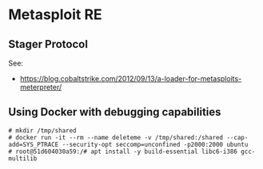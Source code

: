 # Metasploit RE

## Stager Protocol

See:
 * https://blog.cobaltstrike.com/2012/09/13/a-loader-for-metasploits-meterpreter/

## Using Docker with debugging capabilities
```
# mkdir /tmp/shared
# docker run -it --rm --name deleteme -v /tmp/shared:/shared --cap-add=SYS_PTRACE --security-opt seccomp=unconfined -p2000:2000 ubuntu
# root@51d604030a59:/# apt install -y build-essential libc6-i386 gcc-multilib
```
